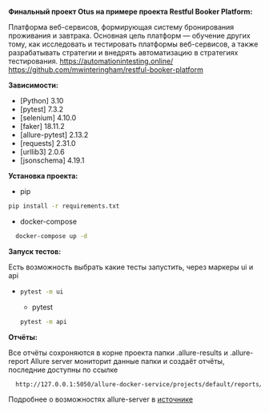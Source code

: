 
**Финальный проект Otus на примере проекта Restful Booker Platform:**

  Платформа веб-сервисов, формирующая систему бронирования проживания и завтрака. Основная цель платформ — обучение других тому, как исследовать и тестировать платформы веб-сервисов, а также разрабатывать стратегии и внедрять автоматизацию в стратегиях тестирования.
  https://automationintesting.online/
  https://github.com/mwinteringham/restful-booker-platform

**Зависимости:**
  * [Python] 3.10
  * [pytest] 7.3.2
  * [selenium] 4.10.0
  * [faker] 18.11.2
  * [allure-pytest] 2.13.2
  * [requests] 2.31.0
  * [urllib3] 2.0.6
  * [jsonschema] 4.19.1 

**Установка проекта:**

* pip 
```sh
pip install -r requirements.txt
```
* docker-compose
```sh
  docker-compose up -d
  ```

**Запуск тестов:**

Есть возможность выбрать какие тесты запустить, через маркеры ui и api

*  
  ```sh
  pytest -m ui
  ```
  * pytest 
  ```sh
  pytest -m api
  ```

**Отчёты:**

Все отчёты сохроняются в корне проекта папки .allure-results и .allure-report
Allure server мониторит данные папки и создаёт отчёты, последние доступны по ссылке
```sh
  http://127.0.0.1:5050/allure-docker-service/projects/default/reports/latest/index.html
  ```
Подробнее о возможностях allure-server в [источнике](https://github.com/fescobar/allure-docker-service)
